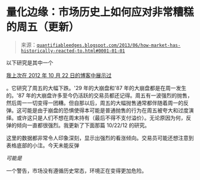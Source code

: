 <!--yml

分类：未分类

日期：2024-05-18 08:41:41

-->

# 量化边缘：市场历史上如何应对非常糟糕的周五（更新）

> 来源：[`quantifiableedges.blogspot.com/2013/06/how-market-has-historically-reacted-to.html#0001-01-01`](http://quantifiableedges.blogspot.com/2013/06/how-market-has-historically-reacted-to.html#0001-01-01)

以下研究是其中一个

[我上次在 2012 年 10 月 22 日的博客中展示过](http://quantifiableedges.blogspot.com/2012/10/how-market-has-historically-reacted-to.html)

。它研究了周五的大幅下跌。'29 年的大崩盘和'87 年的大崩盘都是在周一发生的。'87 年的大崩盘许多至今仍活跃的交易员都还记得。周五有一波强烈的抛售，然后周一一切变得一团糟。但自那以后，周五的大幅抛售通常都伴随着周一的反弹。这可能是由于崩盘的恐惧使得本可能是普通抛售的行为在周五被夸大和过度演绎。或许这只是人们不想在周末持有（最后不得不支付溢价）。无论原因为何，反弹的倾向一直都很强烈。我更新了下面那篇 10/22/12 的研究。

这里的数据都非常令人印象深刻，显示出强烈的看涨倾向。交易员可能还想注意到表格底部的小注。今天未能反弹

*可能是*

一个警告，市场没有遵循历史常态，环境正在变得更加危险。
